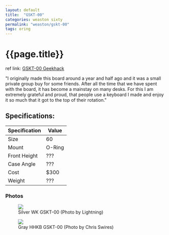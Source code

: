 ```yaml
---
layout: default
title:  "GSKT-00"
categories: weaston sixty
permalink: "weaston/gskt-00"
tags: oring
---
```

# {{page.title}}

ref link: [GSKT-00 Geekhack](https://geekhack.org/index.php?topic=104266.0)

"I originally made this board around a year and half ago and it was a small private group buy for some friends. After all the time that we have spent with the board, it has become a mainstay on many desks. For this I am extremely grateful and proud, that people use a keyboard I made and enjoy it so much that it got to the top of their rotation."

## Specifications:

| Specification | Value |
|---|---|
| Size | 60 |
| Mount | O-Ring |
| Front Height | ??? |
| Case Angle | ??? |
| Cost | $300 |
| Weight | ??? |


### Photos

<figure>
  <img src="{{ 'assets/images/weaston/gskt-00/silver-wk-gskt-lightning.png' | relative_url }}">
  <figcaption>Silver WK GSKT-00 (Photo by Lightning)</figcaption>
</figure>

<figure>
  <img src="{{ 'assets/images/weaston/gskt-00/gray-hhkb-gskt-chris.png' | relative_url }}">
  <figcaption>Gray HHKB GSKT-00 (Photo by Chris Swires)</figcaption>
</figure>
